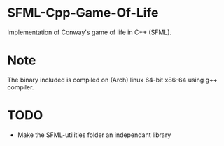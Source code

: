 # SFML-Cpp-Game-Of-Life
Implementation of Conway's game of life in C++ (SFML).

# Note
The binary included is compiled on (Arch) linux 64-bit x86-64 using g++ compiler.

# TODO
- Make the SFML-utilities folder an independant library
